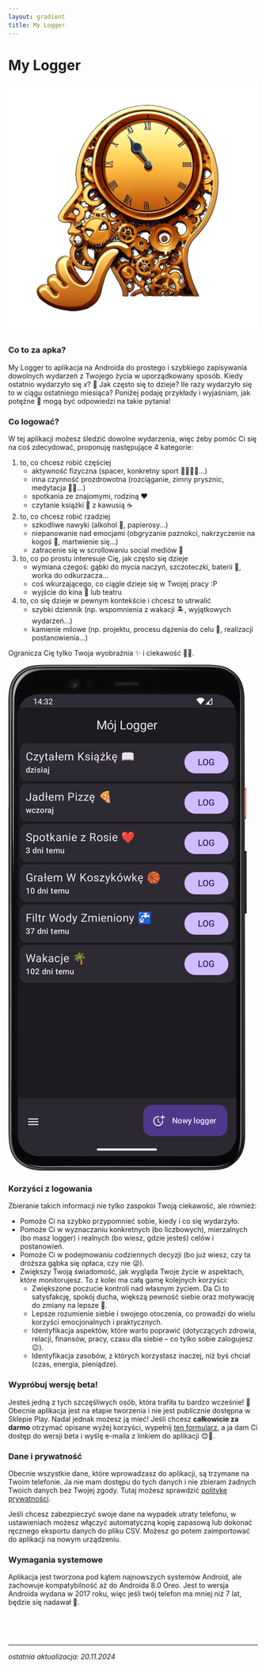 ```yaml
---
layout: gradient
title: My Logger
---
```

# My Logger

<div class="app-intro-container">
    <img src="img/logo.png" alt="logo aplikacji" class="app-logo">
    <div class="app-intro">
        <h3>Co to za apka?</h3>
        <p>My Logger to aplikacja na Androida do prostego i szybkiego zapisywania dowolnych wydarzeń z Twojego życia w uporządkowany sposób. Kiedy ostatnio wydarzyło się <i>x</i>? 🤔 Jak często się to dzieje? Ile razy wydarzyło się to w ciągu ostatniego miesiąca? Poniżej podaję przykłady i wyjaśniam, jak potężne 💪 mogą być odpowiedzi na takie pytania!</p>
    </div>
</div>

<div class="app-details-container">
    <div class="app-details">
        <h3>Co logować?</h3>
        <p>W tej aplikacji możesz śledzić dowolne wydarzenia, więc żeby pomóc Ci się na coś zdecydować, proponuję następujące 4 kategorie:</p>
        <ol>
            <li>to, co chcesz robić częściej
                <ul>
                    <li>aktywność fizyczna (spacer, konkretny sport 🏐🏊‍♂️⛳...)</li>
                    <li>inna czynność prozdrowotna (rozciąganie, zimny prysznic, medytacja 🧘‍♀️...)</li>
                    <li>spotkania ze znajomymi, rodziną ❤️</li>
                    <li>czytanie książki 📖 z kawusią ☕</li>
                </ul>
            </li>
            <li>to, co chcesz robić rzadziej
                <ul>
                    <li>szkodliwe nawyki (alkohol 🍷, papierosy...)</li>
                    <li>niepanowanie nad emocjami (obgryzanie paznokci, nakrzyczenie na kogoś 🙊, martwienie się...)</li>
                    <li>zatracenie się w scrollowaniu social mediów 📱</li>
                </ul>
            </li>
            <li>to, co po prostu interesuje Cię, jak często się dzieje
                <ul>
                    <li>wymiana czegoś: gąbki do mycia naczyń, szczoteczki, baterii 🔋, worka do odkurzacza...</li>
                    <li>coś wkurzającego, co ciągle dzieje się w Twojej pracy :P</li>
                    <li>wyjście do kina 🍿 lub teatru</li>
                </ul>
            </li>
            <li>to, co się dzieje w pewnym kontekście i chcesz to utrwalić
                <ul>
                    <li>szybki dziennik (np. wspomnienia z wakacji 🏝️, wyjątkowych wydarzeń...)</li>
                    <li>kamienie milowe (np. projektu, procesu dążenia do celu 🎯, realizacji postanowienia...)</li>
                </ul>
            </li>
        </ol>
        <p>Ogranicza Cię tylko Twoja wyobraźnia ✨ i ciekawość 🧐😊.</p>
    </div>
    <img src="img/app-screen.png" alt="zrzut ekranu aplikacji" class="app-screenshot">
</div>

### Korzyści z logowania
Zbieranie takich informacji nie tylko zaspokoi Twoją ciekawość, ale również:
- Pomoże Ci na szybko przypomnieć sobie, kiedy i co się wydarzyło.
- Pomoże Ci w wyznaczaniu konkretnych (bo liczbowych), mierzalnych (bo masz logger) i realnych (bo wiesz, gdzie jesteś) celów i postanowień.
- Pomoże Ci w podejmowaniu codziennych decyzji (bo już wiesz, czy ta droższa gąbka się opłaca, czy nie 😜).
- Zwiększy Twoją świadomość, jak wygląda Twoje życie w aspektach, które monitorujesz. To z kolei ma całą gamę kolejnych korzyści:
    - Zwiększone poczucie kontroli nad własnym życiem. Da Ci to satysfakcję, spokój ducha, większą pewność siebie oraz motywację do zmiany na lepsze 🙂.
    - Lepsze rozumienie siebie i swojego otoczenia, co prowadzi do wielu korzyści emocjonalnych i praktycznych.
    - Identyfikacja aspektów, które warto poprawić (dotyczących zdrowia, relacji, finansów, pracy, czasu dla siebie – co tylko sobie zalogujesz 😉).
    - Identyfikacja zasobów, z których korzystasz inaczej, niż byś chciał (czas, energia, pieniądze).

### Wypróbuj wersję beta!
Jesteś jedną z tych szczęśliwych osób, która trafiła tu bardzo wcześnie! 🎉 Obecnie aplikacja jest na etapie tworzenia i nie jest publicznie dostępna w Sklepie Play. Nadal jednak możesz ją mieć! Jeśli chcesz **całkowicie za darmo** otrzymać opisane wyżej korzyści, wypełnij <a href="https://forms.gle/1XGxMdjh5RKmZWat8" target="_blank">ten formularz</a>, a ja dam Ci dostęp do wersji beta i wyślę e-maila z linkiem do aplikacji 😊📲.

### Dane i prywatność
Obecnie wszystkie dane, które wprowadzasz do aplikacji, są trzymane na Twoim telefonie. Ja nie mam dostępu do tych danych i nie zbieram żadnych Twoich danych bez Twojej zgody. Tutaj możesz sprawdzić [politykę prywatności](privacy-policy).

Jeśli chcesz zabezpieczyć swoje dane na wypadek utraty telefonu, w ustawieniach możesz włączyć automatyczną kopię zapasową lub dokonać ręcznego eksportu danych do pliku CSV. Możesz go potem zaimportować do aplikacji na nowym urządzeniu.

### Wymagania systemowe
Aplikacja jest tworzona pod kątem najnowszych systemów Android, ale zachowuje kompatybilność aż do Androida 8.0 Oreo. Jest to wersja Androida wydana w 2017 roku, więc jeśli twój telefon ma mniej niż 7 lat, będzie się nadawał 🙂.

<div style="height: 50px;"></div>

---
*ostatnia aktualizacja: 20.11.2024*